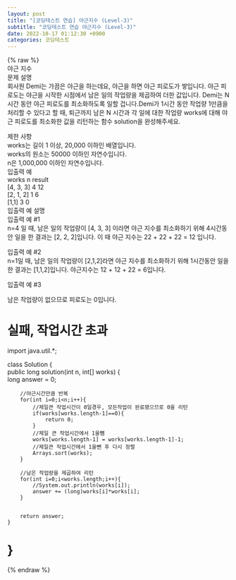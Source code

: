 ```yaml
---  
layout: post  
title: "[코딩테스트 연습] 야근지수 (Level-3)"  
subtitle: "코딩테스트 연습 야근지수 (Level-3)"  
date: 2022-10-17 01:12:30 +0900  
categories: 코딩테스트  
---  
```

{% raw %}  
야근 지수  
문제 설명  
회사원 Demi는 가끔은 야근을 하는데요, 야근을 하면 야근 피로도가 쌓입니다. 야근 피로도는 야근을 시작한 시점에서 남은 일의 작업량을 제곱하여 더한 값입니다. Demi는 N시간 동안 야근 피로도를 최소화하도록 일할 겁니다.Demi가 1시간 동안 작업량 1만큼을 처리할 수 있다고 할 때, 퇴근까지 남은 N 시간과 각 일에 대한 작업량 works에 대해 야근 피로도를 최소화한 값을 리턴하는 함수 solution을 완성해주세요.  
  
제한 사항  
works는 길이 1 이상, 20,000 이하인 배열입니다.  
works의 원소는 50000 이하인 자연수입니다.  
n은 1,000,000 이하인 자연수입니다.  
입출력 예  
works	n	result  
[4, 3, 3]	4	12  
[2, 1, 2]	1	6  
[1,1]	3	0  
입출력 예 설명  
입출력 예 #1  
n=4 일 때, 남은 일의 작업량이 [4, 3, 3] 이라면 야근 지수를 최소화하기 위해 4시간동안 일을 한 결과는 [2, 2, 2]입니다. 이 때 야근 지수는 22 + 22 + 22 = 12 입니다.  
  
입출력 예 #2  
n=1일 때, 남은 일의 작업량이 [2,1,2]라면 야근 지수를 최소화하기 위해 1시간동안 일을 한 결과는 [1,1,2]입니다. 야근지수는 12 + 12 + 22 = 6입니다.  
  
입출력 예 #3  
  
남은 작업량이 없으므로 피로도는 0입니다.  
  
  
  
실패, 작업시간 초과  
======================================================================================================  
import java.util.*;  
  
class Solution {  
    public long solution(int n, int[] works) {  
        long answer = 0;  
          
        //야근시간만큼 반복          
        for(int i=0;i<n;i++){  
            //제일큰 작업시간이 0일경우, 모든작업이 완료됐으므로 0을 리턴  
            if(works[works.length-1]==0){  
                return 0;  
            }  
            //제일 큰 작업시간에서 1을뺌  
            works[works.length-1] = works[works.length-1]-1;  
            //제일큰 작업시간에서 1을뺀 후 다시 정렬  
            Arrays.sort(works);  
        }  
          
        //남은 작업량을 제곱하여 리턴  
        for(int i=0;i<works.length;i++){  
            //System.out.println(works[i]);  
            answer += (long)works[i]*works[i];  
        }  
          
          
        return answer;  
    }  
}  
======================================================================================================  
{% endraw %}